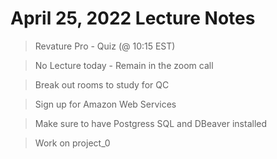 # April 25, 2022 Lecture Notes

> Revature Pro - Quiz (@ 10:15 EST)

> No Lecture today - Remain in the zoom call

> Break out rooms to study for QC

> Sign up for Amazon Web Services

> Make sure to have Postgress SQL and DBeaver installed

> Work on project_0
